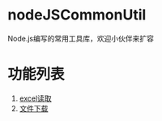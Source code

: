 # nodeJSCommonUtil
Node.js编写的常用工具库，欢迎小伙伴来扩容


# 功能列表

1. [excel读取](https://github.com/shiduoyang/nodeJSCommonUtil/blob/master/src/excel.ts)
2. [文件下载](https://github.com/shiduoyang/nodeJSCommonUtil/blob/master/src/downloadFile.ts)